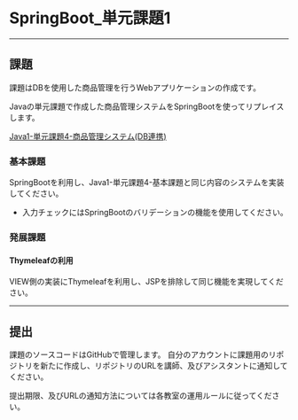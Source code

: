 # SpringBoot_単元課題1

---

## 課題

課題はDBを使用した商品管理を行うWebアプリケーションの作成です。

Javaの単元課題で作成した商品管理システムをSpringBootを使ってリプレイスします。

[Java1-単元課題4-商品管理システム(DB連携)](./Java1_単元課題4.html)

### 基本課題

SpringBootを利用し、Java1-単元課題4-基本課題と同じ内容のシステムを実装してください。

* 入力チェックにはSpringBootのバリデーションの機能を使用してください。

### 発展課題

#### Thymeleafの利用

VIEW側の実装にThymeleafを利用し、JSPを排除して同じ機能を実現してください。

---

## 提出

課題のソースコードはGitHubで管理します。
自分のアカウントに課題用のリポジトリを新たに作成し、リポジトリのURLを講師、及びアシスタントに通知してください。

提出期限、及びURLの通知方法については各教室の運用ルールに従ってください。
